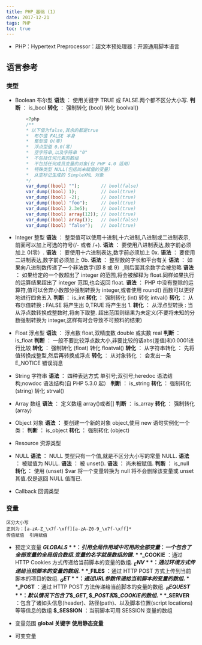 ```yaml
---
title: PHP_基础 (1)
date: 2017-12-21
tags: PHP
toc: true
---
```


- PHP：Hypertext Preprocessor：超文本预处理器：开源通用脚本语言

## 语言参考

### 类型

- Boolean 布尔型
    **语法** ： 使用关键字 TRUE 或 FALSE.两个都不区分大小写. 
    **判断** ： is_bool
    **转化** ： 强制转化 (bool)  转化 boolval()

    ```php
        <?php
        /**
        * 以下值为false,其余的都是true
        *  布尔值 FALSE 本身  
        *  整型值 0(零）  
        *  浮点型值 0.0(零）  
        *  空字符串,以及字符串 "0"  
        *  不包括任何元素的数组  
        *  不包括任何成员变量的对象(仅 PHP 4.0 适用）  
        *  特殊类型 NULL(包括尚未赋值的变量）  
        *  从空标记生成的 SimpleXML 对象 
        */
        var_dump((bool) "");        // bool(false)
        var_dump((bool) 1);         // bool(true)
        var_dump((bool) -2);        // bool(true)
        var_dump((bool) "foo");     // bool(true)
        var_dump((bool) 2.3e5);     // bool(true)
        var_dump((bool) array(12)); // bool(true)
        var_dump((bool) array());   // bool(false)
        var_dump((bool) "false");   // bool(true)
    ```

<!-- more -->

- Integer 整型
    **语法** ： 整型值可以使用十进制,十六进制,八进制或二进制表示,前面可以加上可选的符号(/- 或者 /+).
    **语法** ： 要使用八进制表达,数字前必须加上 0(零）.
    **语法** ： 要使用十六进制表达,数字前必须加上 0x.
    **语法** ： 要使用二进制表达,数字前必须加上 0b. 
    **语法** ： 整型数的字长和平台有关
    **语法** ： 如果向八进制数传递了一个非法数字(即 8 或 9）,则后面其余数字会被忽略
    **语法** ： 如果给定的一个数超出了 integer 的范围,将会被解释为 float.同样如果执行的运算结果超出了 integer 范围,也会返回 float. 
    **语法** ： PHP 中没有整除的运算符,值可以舍弃小数部分强制转换为 integer,或者使用 round() 函数可以更好地进行四舍五入
    **判断** ： is_int
    **转化** ： 强制转化 (int)  转化 intval()
    **转化** ： 从布尔值转换 : FALSE 将产生出 0,TRUE 将产生出 1. 
    **转化** ： 从浮点型转换 : 当从浮点数转换成整数时,将向下取整. 超出范围则结果为未定义(不要将未知的分数强制转换为 integer,这样有时会导致不可预料的结果) 

- Float 浮点型 
    **语法** ： 浮点数 float,双精度数 double 或实数 real
    **判断** ： is_float
    **判断** ： 一般不要比较浮点数大小,非要比较的话abs(差值)和0.0001进行比较
    **转化** ： 强制转化 (float)  转化 floatval()
    **转化** ： 从字符串转化 ： 先将值转换成整型,然后再转换成浮点
    **转化** ： 从对象转化 ： 会发出一条 E_NOTICE 错误消息

- String 字符串 
    **语法** ： 四种表达方式  单引号;双引号;heredoc 语法结构;nowdoc 语法结构(自 PHP 5.3.0 起） 
    **判断** ： is_string
    **转化** ： 强制转化 (string)  转化 strval()

- Array 数组 
    **语法** ： 定义数组 array()或者[]
    **判断** ： is_array
    **转化** ： 强制转化 (array)

- Object 对象
    **语法** ： 要创建一个新的对象 object,使用 new 语句实例化一个类： 
    **判断** ： is_object
    **转化** ： 强制转化 (object)

- Resource 资源类型 

- NULL 
    **语法** ： NULL 类型只有一个值,就是不区分大小写的常量 NULL. 
    **语法** ： 被赋值为 NULL. 
    **语法** ： 被 unset(). 
    **语法** ： 尚未被赋值. 
    **判断** ： is_null
    **转化** ： 使用 (unset) $var 将一个变量转换为 null 将不会删除该变量或 unset 其值.仅是返回 NULL 值而已. 

- Callback 回调类型 

### 变量
    区分大小写
    正则为：[a-zA-Z_\x7f-\xff][a-zA-Z0-9_\x7f-\xff]*
    传值赋值  引用赋值

- 预定义变量 
    **$GLOBALS** ：引用全局作用域中可用的全部变量 ：一个包含了全部变量的全局组合数组.变量的名字就是数组的键.
    **$_COOKIE** ：通过 HTTP Cookies 方式传递给当前脚本的变量的数组. 
    **$_ENV** ：通过环境方式传递给当前脚本的变量的数组. 
    **$_FILES** ：通过 HTTP POST 方式上传到当前脚本的项目的数组. 
    **$_GET** ：通过 URL 参数传递给当前脚本的变量的数组. 
    **$_POST** ：通过 HTTP POST 方法传递给当前脚本的变量的数组. 
    **$_REQUEST** ：默认情况下包含了\$\_GET,\$\_POST 和 \$\_COOKIE 的数组. 
    **$_SERVER** ：包含了诸如头信息(header)、路径(path)、以及脚本位置(script locations)等等信息的数组
    **$_SESSION** ：当前脚本可用 SESSION 变量的数组

- 变量范围 
    **global 关键字**
    **使用静态变量**

- 可变变量
